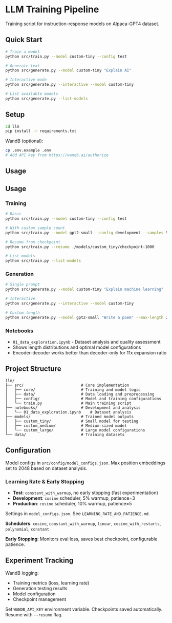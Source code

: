 # LLM Training Pipeline

Training script for instruction-response models on Alpaca-GPT4 dataset.

## Quick Start

```bash
# Train a model
python src/train.py --model custom-tiny --config test

# Generate text
python src/generate.py --model custom-tiny "Explain AI"

# Interactive mode
python src/generate.py --interactive --model custom-tiny

# List available models
python src/generate.py --list-models
```

## Setup

```bash
cd llm
pip install -r requirements.txt
```

WandB (optional):
```bash
cp .env.example .env
# Add API key from https://wandb.ai/authorize
```

## Usage

## Usage

### Training
```bash
# Basic
python src/train.py --model custom-tiny --config test

# With custom sample count
python src/train.py --model gpt2-small --config development --samples 500

# Resume from checkpoint
python src/train.py --resume ./models/custom_tiny/checkpoint-1000

# List models
python src/train.py --list-models
```

### Generation
```bash
# Single prompt
python src/generate.py --model custom-tiny "Explain machine learning"

# Interactive
python src/generate.py --interactive --model custom-tiny

# Custom length
python src/generate.py --model gpt2-small "Write a poem" --max-length 200
```

### Notebooks
- `01_data_exploration.ipynb` - Dataset analysis and quality assessment
- Shows length distributions and optimal model configurations
- Encoder-decoder works better than decoder-only for 11x expansion ratio

## Project Structure

```
llm/
├── src/                         # Core implementation
│   ├── core/                    # Training and model logic
│   ├── data/                    # Data loading and preprocessing
│   ├── config/                  # Model and training configurations
│   └── train.py                 # Main training script
├── notebooks/                   # Development and analysis
│   └── 01_data_exploration.ipynb    # Dataset analysis
├── models/                      # Trained model outputs
│   ├── custom_tiny/             # Small model for testing
│   ├── custom_medium/           # Medium-sized model
│   └── custom_large/            # Large model configurations
└── data/                        # Training datasets
```

## Configuration

Model configs in `src/config/model_configs.json`. Max position embeddings set to 2048 based on dataset analysis.

### Learning Rate & Early Stopping

- **Test**: `constant_with_warmup`, no early stopping (fast experimentation)
- **Development**: `cosine` scheduler, 5% warmup, patience=3
- **Production**: `cosine` scheduler, 10% warmup, patience=5

Settings in `model_configs.json`. See `LEARNING_RATE_AND_PATIENCE.md`.

**Schedulers**: `cosine`, `constant_with_warmup`, `linear`, `cosine_with_restarts`, `polynomial`, `constant`

**Early Stopping**: Monitors eval loss, saves best checkpoint, configurable patience.

## Experiment Tracking

WandB logging:
- Training metrics (loss, learning rate)
- Generation testing results
- Model configuration
- Checkpoint management

Set `WANDB_API_KEY` environment variable. Checkpoints saved automatically. Resume with `--resume` flag.
